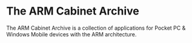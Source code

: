 # The ARM Cabinet Archive
The ARM Cabinet Archive is a collection of applications for Pocket PC &amp; Windows Mobile devices with the ARM architecture.
